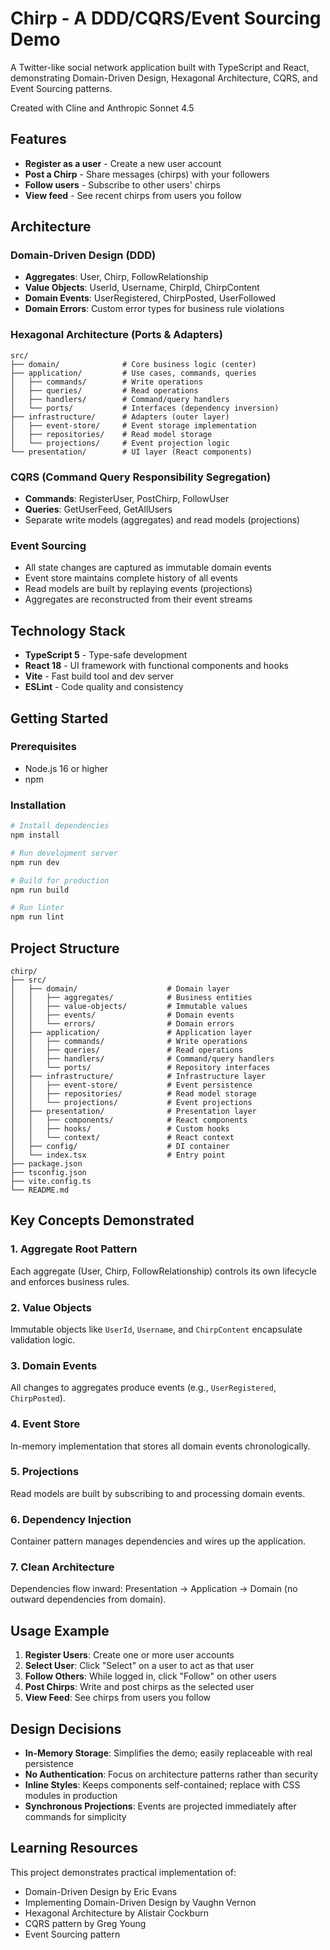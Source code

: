 # Chirp - A DDD/CQRS/Event Sourcing Demo

A Twitter-like social network application built with TypeScript and React, demonstrating Domain-Driven Design, Hexagonal Architecture, CQRS, and Event Sourcing patterns.

Created with Cline and Anthropic Sonnet 4.5

## Features

- **Register as a user** - Create a new user account
- **Post a Chirp** - Share messages (chirps) with your followers
- **Follow users** - Subscribe to other users' chirps
- **View feed** - See recent chirps from users you follow

## Architecture

### Domain-Driven Design (DDD)
- **Aggregates**: User, Chirp, FollowRelationship
- **Value Objects**: UserId, Username, ChirpId, ChirpContent
- **Domain Events**: UserRegistered, ChirpPosted, UserFollowed
- **Domain Errors**: Custom error types for business rule violations

### Hexagonal Architecture (Ports & Adapters)
```
src/
├── domain/              # Core business logic (center)
├── application/         # Use cases, commands, queries
│   ├── commands/        # Write operations
│   ├── queries/         # Read operations
│   ├── handlers/        # Command/query handlers
│   └── ports/           # Interfaces (dependency inversion)
├── infrastructure/      # Adapters (outer layer)
│   ├── event-store/     # Event storage implementation
│   ├── repositories/    # Read model storage
│   └── projections/     # Event projection logic
└── presentation/        # UI layer (React components)
```

### CQRS (Command Query Responsibility Segregation)
- **Commands**: RegisterUser, PostChirp, FollowUser
- **Queries**: GetUserFeed, GetAllUsers
- Separate write models (aggregates) and read models (projections)

### Event Sourcing
- All state changes are captured as immutable domain events
- Event store maintains complete history of all events
- Read models are built by replaying events (projections)
- Aggregates are reconstructed from their event streams

## Technology Stack

- **TypeScript 5** - Type-safe development
- **React 18** - UI framework with functional components and hooks
- **Vite** - Fast build tool and dev server
- **ESLint** - Code quality and consistency

## Getting Started

### Prerequisites
- Node.js 16 or higher
- npm

### Installation

```bash
# Install dependencies
npm install

# Run development server
npm run dev

# Build for production
npm run build

# Run linter
npm run lint
```

## Project Structure

```
chirp/
├── src/
│   ├── domain/                    # Domain layer
│   │   ├── aggregates/            # Business entities
│   │   ├── value-objects/         # Immutable values
│   │   ├── events/                # Domain events
│   │   └── errors/                # Domain errors
│   ├── application/               # Application layer
│   │   ├── commands/              # Write operations
│   │   ├── queries/               # Read operations
│   │   ├── handlers/              # Command/query handlers
│   │   └── ports/                 # Repository interfaces
│   ├── infrastructure/            # Infrastructure layer
│   │   ├── event-store/           # Event persistence
│   │   ├── repositories/          # Read model storage
│   │   └── projections/           # Event projections
│   ├── presentation/              # Presentation layer
│   │   ├── components/            # React components
│   │   ├── hooks/                 # Custom hooks
│   │   └── context/               # React context
│   ├── config/                    # DI container
│   └── index.tsx                  # Entry point
├── package.json
├── tsconfig.json
├── vite.config.ts
└── README.md
```

## Key Concepts Demonstrated

### 1. Aggregate Root Pattern
Each aggregate (User, Chirp, FollowRelationship) controls its own lifecycle and enforces business rules.

### 2. Value Objects
Immutable objects like `UserId`, `Username`, and `ChirpContent` encapsulate validation logic.

### 3. Domain Events
All changes to aggregates produce events (e.g., `UserRegistered`, `ChirpPosted`).

### 4. Event Store
In-memory implementation that stores all domain events chronologically.

### 5. Projections
Read models are built by subscribing to and processing domain events.

### 6. Dependency Injection
Container pattern manages dependencies and wires up the application.

### 7. Clean Architecture
Dependencies flow inward: Presentation → Application → Domain (no outward dependencies from domain).

## Usage Example

1. **Register Users**: Create one or more user accounts
2. **Select User**: Click "Select" on a user to act as that user
3. **Follow Others**: While logged in, click "Follow" on other users
4. **Post Chirps**: Write and post chirps as the selected user
5. **View Feed**: See chirps from users you follow

## Design Decisions

- **In-Memory Storage**: Simplifies the demo; easily replaceable with real persistence
- **No Authentication**: Focus on architecture patterns rather than security
- **Inline Styles**: Keeps components self-contained; replace with CSS modules in production
- **Synchronous Projections**: Events are projected immediately after commands for simplicity

## Learning Resources

This project demonstrates practical implementation of:
- Domain-Driven Design by Eric Evans
- Implementing Domain-Driven Design by Vaughn Vernon
- Hexagonal Architecture by Alistair Cockburn
- CQRS pattern by Greg Young
- Event Sourcing pattern
